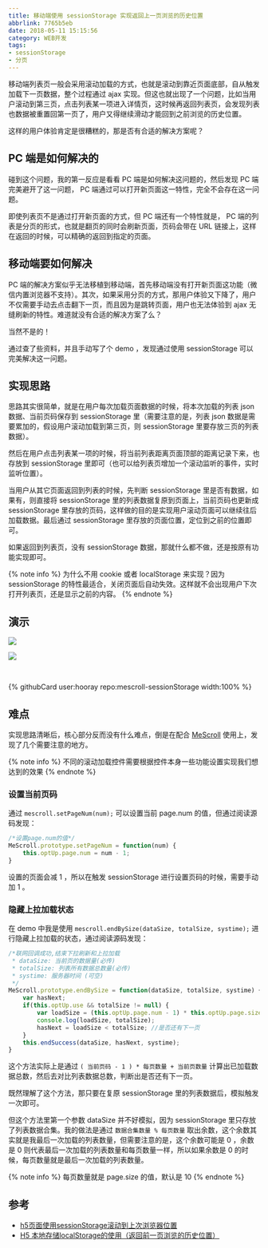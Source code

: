 ```yaml
---
title: 移动端使用 sessionStorage 实现返回上一页浏览的历史位置
abbrlink: 7765b5eb
date: 2018-05-11 15:15:56
category: WEB开发
tags:
- sessionStorage
- 分页
---
```


移动端列表页一般会采用滚动加载的方式，也就是滚动到靠近页面底部，自从触发加载下一页数据，整个过程通过 ajax 实现。但这也就出现了一个问题，比如当用户滚动到第三页，点击列表某一项进入详情页，这时候再返回列表页，会发现列表也数据被重置回第一页了，用户又得继续滑动才能回到之前浏览的历史位置。

这样的用户体验肯定是很糟糕的，那是否有合适的解决方案呢？

<!-- more -->

## PC 端是如何解决的

碰到这个问题，我的第一反应是看看 PC 端是如何解决这问题的，然后发现 PC 端完美避开了这一问题， PC 端通过可以打开新页面这一特性，完全不会存在这一问题。

即使列表页不是通过打开新页面的方式，但 PC 端还有一个特性就是， PC 端的列表是分页的形式，也就是翻页的同时会刷新页面，页码会带在 URL 链接上，这样在返回的时候，可以精确的返回到指定的页面。

## 移动端要如何解决

PC 端的解决方案似乎无法移植到移动端，首先移动端没有打开新页面这功能（微信内置浏览器不支持）。其次，如果采用分页的方式，那用户体验又下降了，用户不仅需要手动去点击翻下一页，而且因为是跳转页面，用户也无法体验到 ajax 无缝刷新的特性。难道就没有合适的解决方案了么？

当然不是的！

通过查了些资料，并且手动写了个 demo ，发现通过使用 sessionStorage 可以完美解决这一问题。

## 实现思路

思路其实很简单，就是在用户每次加载页面数据的时候，将本次加载的列表 json 数据、当前页码保存到 sessionStorage 里（需要注意的是，列表 json 数据是需要累加的，假设用户滚动加载到第三页，则 sessionStorage 里要存放三页的列表数据）。

然后在用户点击列表某一项的时候，将当前列表距离页面顶部的距离记录下来，也存放到 sessionStorage 里即可（也可以给列表页增加一个滚动监听的事件，实时监听位置）。

当用户从其它页面返回到列表的时候，先判断 sessionStorage 里是否有数据，如果有，则直接将 sessionStorage 里的列表数据复原到页面上，当前页码也更新成 sessionStorage 里存放的页码，这样做的目的是实现用户滚动页面可以继续往后加载数据。最后通过 sessionStorage 里存放的页面位置，定位到之前的位置即可。

如果返回到列表页，没有 sessionStorage 数据，那就什么都不做，还是按原有功能实现即可。

{% note info %}
为什么不用 cookie 或者 localStorage 来实现？因为 sessionStorage 的特性最适合，关闭页面后自动失效。这样就不会出现用户下次打开列表页，还是显示之前的内容。
{% endnote %}

## 演示

![](https://i.loli.net/2018/05/11/5af5692d2b088.png)

![](https://wx1.sinaimg.cn/mw690/60c18c1cgy1fr8b11n6ycg20a00k0qv8.gif)

<script src='//gitee.com/hooray/mescroll-sessionStorage/widget_preview'></script>

&nbsp;

{% githubCard user:hooray repo:mescroll-sessionStorage width:100% %}

## 难点

实现思路清晰后，核心部分反而没有什么难点，倒是在配合 [MeScroll](http://www.mescroll.com) 使用上，发现了几个需要注意的地方。

{% note info %}
不同的滚动加载控件需要根据控件本身一些功能设置实现我们想达到的效果
{% endnote %}

### 设置当前页码

通过 `mescroll.setPageNum(num);` 可以设置当前 page.num 的值，但通过阅读源码发现：

```javascript
/*设置page.num的值*/
MeScroll.prototype.setPageNum = function(num) {
    this.optUp.page.num = num - 1;
}
```

设置的页面会减 1 ，所以在触发 sessionStorage 进行设置页码的时候，需要手动加 1 。

### 隐藏上拉加载状态

在 demo 中我是使用 `mescroll.endBySize(dataSize, totalSize, systime);` 进行隐藏上拉加载的状态，通过阅读源码发现：

```javascript
/*联网回调成功,结束下拉刷新和上拉加载
 * dataSize: 当前页的数据量(必传)
 * totalSize: 列表所有数据总数量(必传)
 * systime: 服务器时间 (可空)
 */
MeScroll.prototype.endBySize = function(dataSize, totalSize, systime) {
    var hasNext;
    if(this.optUp.use && totalSize != null) {
        var loadSize = (this.optUp.page.num - 1) * this.optUp.page.size + dataSize; //已加载的数据总数
        console.log(loadSize, totalSize);
        hasNext = loadSize < totalSize; //是否还有下一页
    }
    this.endSuccess(dataSize, hasNext, systime);
}
```

这个方法实际上是通过 `( 当前页码 - 1 ) * 每页数量 + 当前页数量` 计算出已加载数据总数，然后去对比列表数据总数，判断出是否还有下一页。

既然理解了这个方法，那只要在复原 sessionStorage 里的列表数据后，模拟触发一次即可。

但这个方法里第一个参数 dataSize 并不好模拟，因为 sessionStorage 里只存放了列表数据合集。我的做法是通过 `数据合集数量 % 每页数量` 取出余数，这个余数其实就是我最后一次加载的列表数量，但需要注意的是，这个余数可能是 0 ，余数是 0 则代表最后一次加载的列表数量和每页数量一样，所以如果余数是 0 的时候，每页数量就是最后一次加载的列表数量。

{% note info %}
每页数量就是 page.size 的值，默认是 10
{% endnote %}

## 参考

- [h5页面使用sessionStorage滚动到上次浏览器位置](https://www.cnblogs.com/gaofengming/p/6149407.html)
- [H5 本地存储localStorage的使用（返回前一页浏览的历史位置）](http://www.mamicode.com/info-detail-2235267.html)